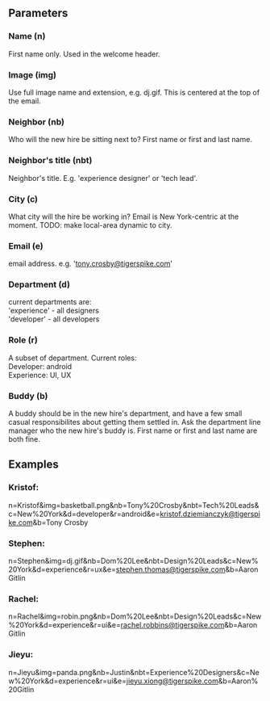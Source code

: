 ## Parameters
### Name (n)
First name only. Used in the welcome header.

### Image (img)
Use full image name and extension, e.g. dj.gif. This is centered at the top of the email.

### Neighbor (nb)
Who will the new hire be sitting next to? First name or first and last name.

### Neighbor's title (nbt)
Neighbor's title. E.g. 'experience designer' or 'tech lead'.

### City (c)
What city will the hire be working in? Email is New York-centric at the moment. TODO: make local-area dynamic to city.

### Email (e)
email address. e.g. 'tony.crosby@tigerspike.com'

### Department (d)
current departments are:  
'experience' - all designers  
'developer' - all developers

### Role (r)
A subset of department. Current roles:  
Developer: android  
Experience: UI, UX

### Buddy (b)
A buddy should be in the new hire's department, and have a few small casual responsibilites about getting them settled in. Ask the department line manager who the new hire's buddy is. First name or first and last name are both fine.


## Examples

### Kristof:
n=Kristof&img=basketball.png&nb=Tony%20Crosby&nbt=Tech%20Leads&c=New%20York&d=developer&r=android&e=kristof.dziemianczyk@tigerspike.com&b=Tony Crosby

### Stephen:
n=Stephen&img=dj.gif&nb=Dom%20Lee&nbt=Design%20Leads&c=New%20York&d=experience&r=ux&e=stephen.thomas@tigerspike.com&b=Aaron Gitlin

### Rachel:
n=Rachel&img=robin.png&nb=Dom%20Lee&nbt=Design%20Leads&c=New%20York&d=experience&r=ui&e=rachel.robbins@tigerspike.com&b=Aaron Gitlin

### Jieyu:
n=Jieyu&img=panda.png&nb=Justin&nbt=Experience%20Designers&c=New%20York&d=experience&r=ui&e=jieyu.xiong@tigerspike.com&b=Aaron%20Gitlin